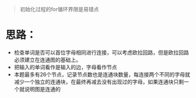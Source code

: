 > 初始化过程的for循环界限是易错点

# 思路：

- 检查单词是否可以首位字母相同进行连接，可以考虑欧拉回路，但是欧拉回路必须建立在连通图的基础上。
- 把输入的单词看作是输入的边，字母看作节点
- 本题最多有26个节点，记录节点数也是连通块数量，每连接两个不同的字母就减少一个独立的连通块，在最终再减去没有出现过的字母，如果连通块只剩一个就说明图是连通的
